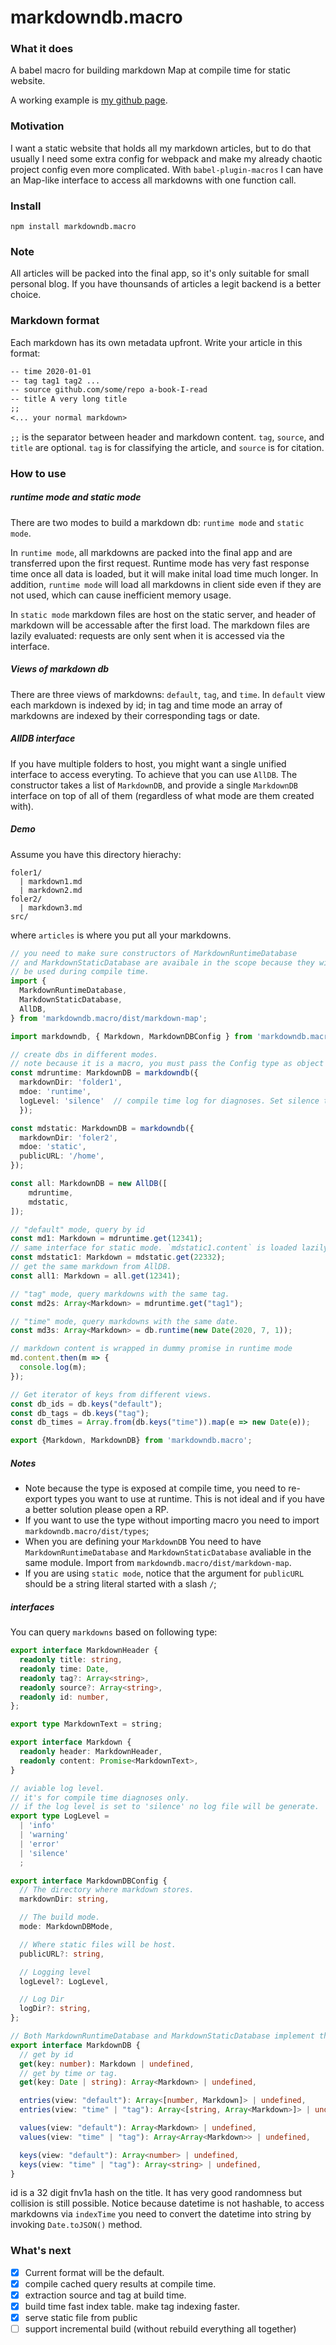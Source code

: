 # markdowndb.macro


### What it does
A babel macro for building markdown Map at compile time for static website.

A working example is [my github page](https://github.com/ailrk/home/blob/master/src/state/markdowns.ts).

### Motivation
I want a static website that holds all my markdown articles, but to do that usually I need some extra config for webpack and make my already chaotic project config even more complicated. With `babel-plugin-macros` I can have an Map-like interface to access all markdowns with one function call.

### Install
`npm install markdowndb.macro`

### Note
All articles will be packed into the final app, so it's only suitable for small personal blog. If you have thounsands of articles a legit backend is a better choice.

### Markdown format
Each markdown has its own metadata upfront. Write your article in this format:
```markdown
-- time 2020-01-01
-- tag tag1 tag2 ...
-- source github.com/some/repo a-book-I-read
-- title A very long title
;;
<... your normal markdown>
```
 `;;` is the separator between header and markdown content. `tag`, `source`, and `title` are optional. `tag` is for classifying the article, and `source` is for citation.

### How to use
##### runtime mode and static mode
There are two modes to build a markdown db: `runtime mode` and `static mode`.

In `runtime mode`, all markdowns are packed into the final app and are transferred upon the first request. Runtime mode has very fast response time once all data is loaded, but it will make inital load time much longer. In addition, `runtime mode` will load all markdowns in client side even if they are not used, which can cause inefficient memory usage.

In `static mode` markdown files are host on the static server, and header of markdown will be accessable after the first load. The markdown files are lazily evaluated: requests are only sent when it is accessed via the interface.

##### Views of markdown db
There are three views of markdowns: `default`, `tag`, and `time`. In `default` view each markdown is indexed by id; in tag and time mode an array of markdowns are indexed by their corresponding tags or date.

##### AllDB interface
If you have multiple folders to host, you might want a single unified interface to access everyting. To achieve that you can use `AllDB`. The constructor takes a list of `MarkdownDB`, and provide a single `MarkdownDB` interface on top of all of them (regardless of what mode are them created with).

##### Demo
Assume you have this directory hierachy:
```
foler1/
  | markdown1.md
  | markdown2.md
foler2/
  | markdown3.md
src/
```
where `articles` is where you put all your markdowns.


```typescript
// you need to make sure constructors of MarkdownRuntimeDatabase
// and MarkdownStaticDatabase are avaibale in the scope because they will
// be used during compile time.
import {
  MarkdownRuntimeDatabase,
  MarkdownStaticDatabase,
  AllDB,
} from 'markdowndb.macro/dist/markdown-map';

import markdowndb, { Markdown, MarkdownDBConfig } from 'markdowndb.macro';

// create dbs in different modes.
// note because it is a macro, you must pass the Config type as object literal.
const mdruntime: MarkdownDB = markdowndb({
  markdownDir: 'folder1',
  mdoe: 'runtime',
  logLevel: 'silence'  // compile time log for diagnoses. Set silence to turn off.
  });

const mdstatic: MarkdownDB = markdowndb({
  markdownDir: 'foler2',
  mdoe: 'static',
  publicURL: '/home',
});

const all: MarkdownDB = new AllDB([
    mdruntime,
    mdstatic,
]);

// "default" mode, query by id
const md1: Markdown = mdruntime.get(12341);
// same interface for static mode. `mdstatic1.content` is loaded lazily,
const mdstatic1: Markdown = mdstatic.get(22332);
// get the same markdown from AllDB.
const all1: Markdown = all.get(12341);

// "tag" mode, query markdowns with the same tag.
const md2s: Array<Markdown> = mdruntime.get("tag1");

// "time" mode, query markdowns with the same date.
const md3s: Array<Markdown> = db.runtime(new Date(2020, 7, 1));

// markdown content is wrapped in dummy promise in runtime mode
md.content.then(m => {
  console.log(m);
});

// Get iterator of keys from different views.
const db_ids = db.keys("default");
const db_tags = db.keys("tag");
const db_times = Array.from(db.keys("time")).map(e => new Date(e));

export {Markdown, MarkdownDB} from 'markdowndb.macro';
```

##### Notes
- Note because the type is exposed at compile time, you need to re-export types you want to use at runtime. This is not ideal and if you have a better solution please open a RP.
- If you want to use the type without importing macro you need to import `markdowndb.macro/dist/types`;
- When you are defining your `MarkdownDB` You need to have `MarkdownRuntimeDatabase` and `MarkdownStaticDatabase` avaliable in the same module. Import from `markdowndb.macro/dist/markdown-map`.
- If you are using `static mode`, notice that the argument for `publicURL` should be a string literal started with a slash `/`;

##### interfaces
You can query `markdowns` based on following type:
```typescript
export interface MarkdownHeader {
  readonly title: string,
  readonly time: Date,
  readonly tag?: Array<string>,
  readonly source?: Array<string>,
  readonly id: number,
};

export type MarkdownText = string;

export interface Markdown {
  readonly header: MarkdownHeader,
  readonly content: Promise<MarkdownText>,
}

// aviable log level.
// it's for compile time diagnoses only.
// if the log level is set to 'silence' no log file will be generate.
export type LogLevel =
  | 'info'
  | 'warning'
  | 'error'
  | 'silence'
  ;

export interface MarkdownDBConfig {
  // The directory where markdown stores.
  markdownDir: string,

  // The build mode.
  mode: MarkdownDBMode,

  // Where static files will be host.
  publicURL?: string,

  // Logging level
  logLevel?: LogLevel,

  // Log Dir
  logDir?: string,
};

// Both MarkdownRuntimeDatabase and MarkdownStaticDatabase implement this interface.
export interface MarkdownDB {
  // get by id
  get(key: number): Markdown | undefined,
  // get by time or tag.
  get(key: Date | string): Array<Markdown> | undefined,

  entries(view: "default"): Array<[number, Markdown]> | undefined,
  entries(view: "time" | "tag"): Array<[string, Array<Markdown>]> | undefined,

  values(view: "default"): Array<Markdown> | undefined,
  values(view: "time" | "tag"): Array<Array<Markdown>> | undefined,

  keys(view: "default"): Array<number> | undefined,
  keys(view: "time" | "tag"): Array<string> | undefined,
}
```
id is a 32 digit fnv1a hash on the title. It has very good randomness but collision is still possible. Notice because datetime is not hashable, to access markdowns via `indexTime` you need to convert the datetime into string by invoking `Date.toJSON()` method.

### What's next
* [x] Current format will be the default.
* [x] compile cached query results at compile time.
* [x] extraction source and tag at build time.
* [x] build time fast index table. make tag indexing faster.
* [x] serve static file from public
* [ ] support incremental build (without rebuild everything all together)
